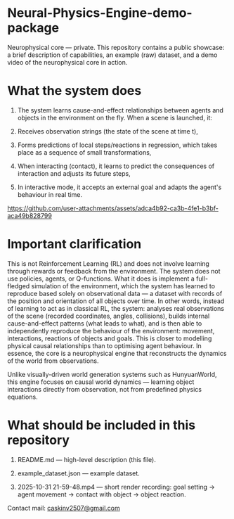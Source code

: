 # Neural-Physics-Engine-demo-package
Neurophysical core — private. This repository contains a public showcase: a brief description of capabilities, an example (raw) dataset, and a demo video of the neurophysical core in action.

# What the system does

1) The system learns cause-and-effect relationships between agents and objects in the environment on the fly. When a scene is launched, it:

2) Receives observation strings (the state of the scene at time t),

3) Forms predictions of local steps/reactions in regression, which takes place as a sequence of small transformations,

4) When interacting (contact), it learns to predict the consequences of interaction and adjusts its future steps,

5) In interactive mode, it accepts an external goal and adapts the agent's behaviour in real time.




https://github.com/user-attachments/assets/adca4b92-ca3b-4fe1-b3bf-aca49b828799

# Important clarification

This is not Reinforcement Learning (RL) and does not involve learning through rewards or feedback from the environment. The system does not use policies, agents, or Q-functions. What it does is implement a full-fledged simulation of the environment, which the system has learned to reproduce based solely on observational data — a dataset with records of the position and orientation of all objects over time. In other words, instead of learning to act as in classical RL, the system: analyses real observations of the scene (recorded coordinates, angles, collisions), builds internal cause-and-effect patterns (what leads to what), and is then able to independently reproduce the behaviour of the environment: movement, interactions, reactions of objects and goals. This is closer to modelling physical causal relationships than to optimising agent behaviour. In essence, the core is a neurophysical engine that reconstructs the dynamics of the world from observations.

Unlike visually-driven world generation systems such as HunyuanWorld, this engine focuses on causal world dynamics — learning object interactions directly from observation, not from predefined physics equations.

# What should be included in this repository

1) README.md — high-level description (this file).

2) example_dataset.json — example dataset.

3) 2025-10-31 21-59-48.mp4 — short render recording: goal setting → agent movement → contact with object → object reaction.

Contact mail: caskinv2507@gmail.com
